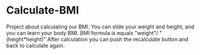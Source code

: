 # Calculate-BMI
Project about calculating our BMI.
You can slide your weight and height, and you can learn your body BMI. 
BMI formula is equals "weight"/ "(height*height)" After calculation you can push the recalculate button and back to calculate again.






